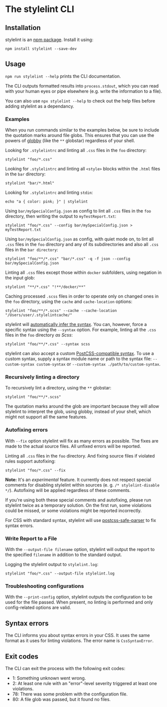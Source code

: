 # The stylelint CLI

## Installation

stylelint is an [npm package](https://www.npmjs.com/package/stylelint). Install it using:

```shell
npm install stylelint --save-dev
```

<!-- TOC -->

## Usage

`npm run stylelint --help` prints the CLI documentation.

The CLI outputs formatted results into `process.stdout`, which you can read with your human eyes or pipe elsewhere (e.g. write the information to a file).

You can also use `npx stylelint --help` to check out the help files before adding stylelint as a dependancy.

### Examples

When you run commands similar to the examples below, be sure to include the quotation marks around file globs. This ensures that you can use the powers of [globby](https://github.com/sindresorhus/globby) (like the `**` globstar) regardless of your shell.

Looking for `.stylelintrc` and linting all `.css` files in the `foo` directory:

```shell
stylelint "foo/*.css"
```

Looking for `.stylelintrc` and linting all `<style>` blocks within the `.html` files in the `bar` directory:

```shell
stylelint "bar/*.html"
```

Looking for `.stylelintrc` and linting `stdin`:

```shell
echo "a { color: pink; }" | stylelint
```

Using `bar/mySpecialConfig.json` as config to lint all `.css` files in the `foo` directory, then writing the output to `myTestReport.txt`:

```shell
stylelint "foo/*.css" --config bar/mySpecialConfig.json > myTestReport.txt
```

Using `bar/mySpecialConfig.json` as config, with quiet mode on, to lint all `.css` files in the `foo` directory and any of its subdirectories and also all `.css` files in the `bar directory`:

```shell
stylelint "foo/**/*.css" "bar/*.css" -q -f json --config bar/mySpecialConfig.json
```

Linting all `.css` files except those within `docker` subfolders, using negation in the input glob:

```shell
stylelint "**/*.css" "!**/docker/**"
```

Caching processed `.scss` files in order to operate only on changed ones in the `foo` directory, using the `cache` and `cache-location` options:

```shell
stylelint "foo/**/*.scss" --cache --cache-location "/Users/user/.stylelintcache/"
```

stylelint will [automatically infer the syntax](css-processors.md#parsing-non-standard-syntax). You can, however, force a specific syntax using the  `--syntax` option. For example, linting all the `.css` files in the `foo` directory _as Scss_:

```shell
stylelint "foo/**/*.css" --syntax scss
```

stylelint can also accept a custom [PostCSS-compatible syntax](https://github.com/postcss/postcss#syntaxes). To use a custom syntax, supply a syntax module name or path to the syntax file: `--custom-syntax custom-syntax` or `--custom-syntax ./path/to/custom-syntax`.

### Recursively linting a directory

To recursively lint a directory, using the `**` globstar:

```shell
stylelint "foo/**/*.scss"
```

The quotation marks around the glob are important because they will allow stylelint to interpret the glob, using globby, instead of your shell, which might not support all the same features.

### Autofixing errors

With `--fix` option stylelint will fix as many errors as possible. The fixes are made to the actual source files. All unfixed errors will be reported.

Linting all `.css` files in the `foo` directory. And fixing source files if violated rules support autofixing:

```shell
stylelint "foo/*.css" --fix
```

**Note:** It's an _experimental_ feature. It currently does not respect special comments for disabling stylelint within sources (e. g. `/* stylelint-disable */`). Autofixing will be applied regardless of these comments.

If you're using both these special comments and autofixing, please run stylelint twice as a temporary solution. On the first run, some violations could be missed, or some violations might be reported incorrectly.

For CSS with standard syntax, stylelint will use [postcss-safe-parser](https://github.com/postcss/postcss-safe-parser) to fix syntax errors.

### Write Report to a File

With the `--output-file filename` option, stylelint will output the report to the specified `filename` in addition to the standard output.

Logging the stylelint output to `stylelint.log`:

```shell
stylelint "foo/*.css" --output-file stylelint.log
```

### Troubleshooting configurations

With the `--print-config` option, stylelint outputs the configuration to be used for the file passed. When present, no linting is performed and only config-related options are valid.

## Syntax errors

The CLI informs you about syntax errors in your CSS.
It uses the same format as it uses for linting violations.
The error name is `CssSyntaxError`.

## Exit codes

The CLI can exit the process with the following exit codes:

-   1: Something unknown went wrong.
-   2: At least one rule with an "error"-level severity triggered at least one violations.
-   78: There was some problem with the configuration file.
-   80: A file glob was passed, but it found no files.
